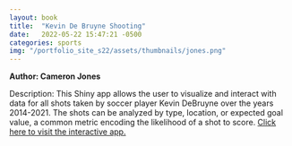 ```yaml
---
layout: book
title:  "Kevin De Bruyne Shooting"
date:   2022-05-22 15:47:21 -0500
categories: sports
img: "/portfolio_site_s22/assets/thumbnails/jones.png"
---
```


<b>Author: Cameron Jones</b>

Description: This Shiny app allows the user to visualize and interact with data
for all shots taken by soccer player Kevin DeBruyne over the years 2014-2021.
The shots can be analyzed by type, location, or expected goal value, a common
metric encoding the likelihood of a shot to score.
<a href="https://data-viz.it.wisc.edu/content/c37e5322-4b9c-46bb-a146-674f95a82777">Click here to visit the interactive app.</a>

[jekyll-docs]: https://jekyllrb.com/docs/home
[jekyll-gh]:   https://github.com/jekyll/jekyll
[jekyll-talk]: https://talk.jekyllrb.com/
